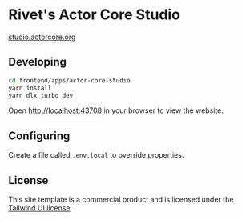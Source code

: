 # Rivet's Actor Core Studio

[studio.actorcore.org](https://studio.actorcore.org)

## Developing

```bash
cd frontend/apps/actor-core-studio
yarn install
yarn dlx turbo dev
```

Open [http://localhost:43708](http://localhost:43708) in your browser to view the website.

## Configuring

Create a file called `.env.local` to override properties.

## License

This site template is a commercial product and is licensed under the [Tailwind UI license](https://tailwindui.com/license).

